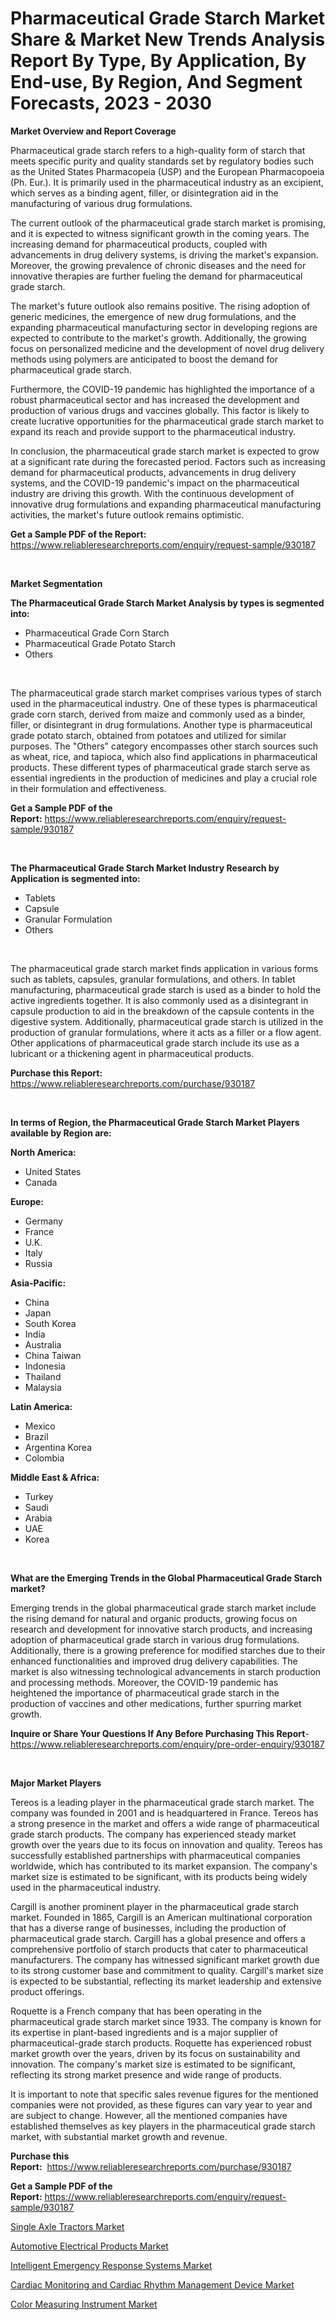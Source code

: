 <p><h1>Pharmaceutical Grade Starch Market Share & Market New Trends Analysis Report By Type, By Application, By End-use, By Region, And Segment Forecasts, 2023 - 2030</h1></p><p><strong>Market Overview and Report Coverage</strong></p>
<p><p>Pharmaceutical grade starch refers to a high-quality form of starch that meets specific purity and quality standards set by regulatory bodies such as the United States Pharmacopeia (USP) and the European Pharmacopoeia (Ph. Eur.). It is primarily used in the pharmaceutical industry as an excipient, which serves as a binding agent, filler, or disintegration aid in the manufacturing of various drug formulations.</p><p>The current outlook of the pharmaceutical grade starch market is promising, and it is expected to witness significant growth in the coming years. The increasing demand for pharmaceutical products, coupled with advancements in drug delivery systems, is driving the market's expansion. Moreover, the growing prevalence of chronic diseases and the need for innovative therapies are further fueling the demand for pharmaceutical grade starch.</p><p>The market's future outlook also remains positive. The rising adoption of generic medicines, the emergence of new drug formulations, and the expanding pharmaceutical manufacturing sector in developing regions are expected to contribute to the market's growth. Additionally, the growing focus on personalized medicine and the development of novel drug delivery methods using polymers are anticipated to boost the demand for pharmaceutical grade starch.</p><p>Furthermore, the COVID-19 pandemic has highlighted the importance of a robust pharmaceutical sector and has increased the development and production of various drugs and vaccines globally. This factor is likely to create lucrative opportunities for the pharmaceutical grade starch market to expand its reach and provide support to the pharmaceutical industry.</p><p>In conclusion, the pharmaceutical grade starch market is expected to grow at a significant rate during the forecasted period. Factors such as increasing demand for pharmaceutical products, advancements in drug delivery systems, and the COVID-19 pandemic's impact on the pharmaceutical industry are driving this growth. With the continuous development of innovative drug formulations and expanding pharmaceutical manufacturing activities, the market's future outlook remains optimistic.</p></p>
<p><strong>Get a Sample PDF of the Report:</strong> <a href="https://www.reliableresearchreports.com/enquiry/request-sample/930187">https://www.reliableresearchreports.com/enquiry/request-sample/930187</a></p>
<p>&nbsp;</p>
<p><strong>Market Segmentation</strong></p>
<p><strong>The Pharmaceutical Grade Starch Market Analysis by types is segmented into:</strong></p>
<p><ul><li>Pharmaceutical Grade Corn Starch</li><li>Pharmaceutical Grade Potato Starch</li><li>Others</li></ul></p>
<p>&nbsp;</p>
<p><p>The pharmaceutical grade starch market comprises various types of starch used in the pharmaceutical industry. One of these types is pharmaceutical grade corn starch, derived from maize and commonly used as a binder, filler, or disintegrant in drug formulations. Another type is pharmaceutical grade potato starch, obtained from potatoes and utilized for similar purposes. The "Others" category encompasses other starch sources such as wheat, rice, and tapioca, which also find applications in pharmaceutical products. These different types of pharmaceutical grade starch serve as essential ingredients in the production of medicines and play a crucial role in their formulation and effectiveness.</p></p>
<p><strong>Get a Sample PDF of the Report:</strong>&nbsp;<a href="https://www.reliableresearchreports.com/enquiry/request-sample/930187">https://www.reliableresearchreports.com/enquiry/request-sample/930187</a></p>
<p>&nbsp;</p>
<p><strong>The Pharmaceutical Grade Starch Market Industry Research by Application is segmented into:</strong></p>
<p><ul><li>Tablets</li><li>Capsule</li><li>Granular Formulation</li><li>Others</li></ul></p>
<p>&nbsp;</p>
<p><p>The pharmaceutical grade starch market finds application in various forms such as tablets, capsules, granular formulations, and others. In tablet manufacturing, pharmaceutical grade starch is used as a binder to hold the active ingredients together. It is also commonly used as a disintegrant in capsule production to aid in the breakdown of the capsule contents in the digestive system. Additionally, pharmaceutical grade starch is utilized in the production of granular formulations, where it acts as a filler or a flow agent. Other applications of pharmaceutical grade starch include its use as a lubricant or a thickening agent in pharmaceutical products.</p></p>
<p><strong>Purchase this Report:</strong>&nbsp; <a href="https://www.reliableresearchreports.com/purchase/930187">https://www.reliableresearchreports.com/purchase/930187</a></p>
<p>&nbsp;</p>
<p><strong>In terms of Region, the Pharmaceutical Grade Starch Market Players available by Region are:</strong></p>
<p>
    <p> <strong> North America: </strong>
        <ul>
            <li>United States</li>
            <li>Canada</li>
        </ul>
        </p> 
    <p> <strong> Europe: </strong>
        <ul>
            <li>Germany</li>
            <li>France</li>
            <li>U.K.</li>
            <li>Italy</li>
            <li>Russia</li>
        </ul>
        </p> 
    <p> <strong> Asia-Pacific: </strong>
        <ul>
            <li>China</li>
            <li>Japan</li>
            <li>South Korea</li>
            <li>India</li>
            <li>Australia</li>
            <li>China Taiwan</li>
            <li>Indonesia</li>
            <li>Thailand</li>
            <li>Malaysia</li>
        </ul>
        </p> 
    <p> <strong> Latin America: </strong>
        <ul>
            <li>Mexico</li>
            <li>Brazil</li>
            <li>Argentina Korea</li>
            <li>Colombia</li>
        </ul>
        </p> 
    <p> <strong> Middle East & Africa: </strong>
        <ul>
            <li>Turkey</li>
            <li>Saudi</li>
            <li>Arabia</li>
            <li>UAE</li>
            <li>Korea</li>
        </ul>
    </p>
    </p>
<p>&nbsp;</p>
<p><strong>What are the Emerging Trends in the Global Pharmaceutical Grade Starch market?</strong></p>
<p><p>Emerging trends in the global pharmaceutical grade starch market include the rising demand for natural and organic products, growing focus on research and development for innovative starch products, and increasing adoption of pharmaceutical grade starch in various drug formulations. Additionally, there is a growing preference for modified starches due to their enhanced functionalities and improved drug delivery capabilities. The market is also witnessing technological advancements in starch production and processing methods. Moreover, the COVID-19 pandemic has heightened the importance of pharmaceutical grade starch in the production of vaccines and other medications, further spurring market growth.</p></p>
<p><strong>Inquire or Share Your Questions If Any Before Purchasing This Report</strong>- <a href="https://www.reliableresearchreports.com/enquiry/pre-order-enquiry/930187">https://www.reliableresearchreports.com/enquiry/pre-order-enquiry/930187</a></p>
<p>&nbsp;</p>
<p><strong>Major Market Players</strong></p>
<p><p>Tereos is a leading player in the pharmaceutical grade starch market. The company was founded in 2001 and is headquartered in France. Tereos has a strong presence in the market and offers a wide range of pharmaceutical grade starch products. The company has experienced steady market growth over the years due to its focus on innovation and quality. Tereos has successfully established partnerships with pharmaceutical companies worldwide, which has contributed to its market expansion. The company's market size is estimated to be significant, with its products being widely used in the pharmaceutical industry.</p><p>Cargill is another prominent player in the pharmaceutical grade starch market. Founded in 1865, Cargill is an American multinational corporation that has a diverse range of businesses, including the production of pharmaceutical grade starch. Cargill has a global presence and offers a comprehensive portfolio of starch products that cater to pharmaceutical manufacturers. The company has witnessed significant market growth due to its strong customer base and commitment to quality. Cargill's market size is expected to be substantial, reflecting its market leadership and extensive product offerings.</p><p>Roquette is a French company that has been operating in the pharmaceutical grade starch market since 1933. The company is known for its expertise in plant-based ingredients and is a major supplier of pharmaceutical-grade starch products. Roquette has experienced robust market growth over the years, driven by its focus on sustainability and innovation. The company's market size is estimated to be significant, reflecting its strong market presence and wide range of products.</p><p>It is important to note that specific sales revenue figures for the mentioned companies were not provided, as these figures can vary year to year and are subject to change. However, all the mentioned companies have established themselves as key players in the pharmaceutical grade starch market, with substantial market growth and revenue.</p></p>
<p><strong>Purchase this Report:</strong>&nbsp;&nbsp;<a href="https://www.reliableresearchreports.com/purchase/930187">https://www.reliableresearchreports.com/purchase/930187</a></p>
<p></p>
<p><strong>Get a Sample PDF of the Report:</strong>&nbsp;<a href="https://www.reliableresearchreports.com/enquiry/request-sample/930187">https://www.reliableresearchreports.com/enquiry/request-sample/930187</a></p>
<p><p><a href="https://www.linkedin.com/pulse/single-axle-tractors-market-size-share-amp-trends-analysis-p9bxc/">Single Axle Tractors Market</a></p><p><a href="https://medium.com/@isomjohnson/automotive-electrical-products-market-size-growth-forecast-2023-2030-f5fced9e3353">Automotive Electrical Products Market</a></p><p><a href="https://github.com/GroverBarry/Market-Research-Report-List-1/blob/main/intelligent-emergency-response-systems-market.md">Intelligent Emergency Response Systems Market</a></p><p><a href="https://issuu.com/reportprime-2/docs/cardiac-monitoring-and-cardiac-rhythm-management-d?fr=xKAE9_zU1NQ">Cardiac Monitoring and Cardiac Rhythm Management Device Market</a></p><p><a href="https://www.reportprime.com/color-measuring-instrument-r1467">Color Measuring Instrument Market</a></p></p>